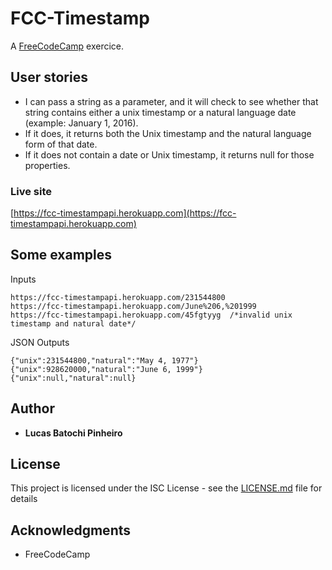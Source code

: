 # FCC-Timestamp

A [FreeCodeCamp](https://www.freecodecamp.com/challenges/timestamp-microservice) exercice.

## User stories
* I can pass a string as a parameter, and it will check to see whether that string contains either a unix timestamp or a natural language date (example: January 1, 2016).
* If it does, it returns both the Unix timestamp and the natural language form of that date.
* If it does not contain a date or Unix timestamp, it returns null for those properties.

### Live site

[https://fcc-timestampapi.herokuapp.com](https://fcc-timestampapi.herokuapp.com)

## Some examples

Inputs
```
https://fcc-timestampapi.herokuapp.com/231544800
https://fcc-timestampapi.herokuapp.com/June%206,%201999
https://fcc-timestampapi.herokuapp.com/45fgtyyg  /*invalid unix timestamp and natural date*/
```

JSON Outputs
```
{"unix":231544800,"natural":"May 4, 1977"}
{"unix":928620000,"natural":"June 6, 1999"}
{"unix":null,"natural":null}
```

## Author

* **Lucas Batochi Pinheiro**

## License

This project is licensed under the ISC License - see the [LICENSE.md](LICENSE.md) file for details

## Acknowledgments

* FreeCodeCamp
